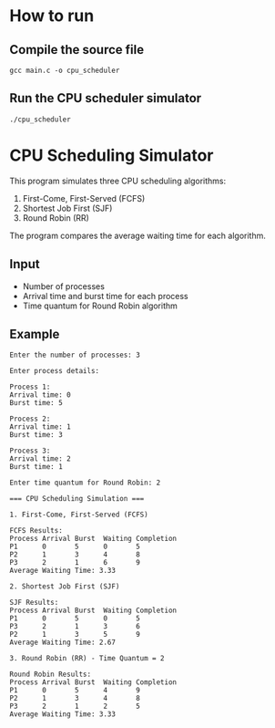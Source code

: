 # How to run

## Compile the source file

```
gcc main.c -o cpu_scheduler
```

## Run the CPU scheduler simulator

```
./cpu_scheduler
```

# CPU Scheduling Simulator

This program simulates three CPU scheduling algorithms:

1. First-Come, First-Served (FCFS)
2. Shortest Job First (SJF)
3. Round Robin (RR)

The program compares the average waiting time for each algorithm.

## Input

- Number of processes
- Arrival time and burst time for each process
- Time quantum for Round Robin algorithm

## Example

```
Enter the number of processes: 3

Enter process details:

Process 1:
Arrival time: 0
Burst time: 5

Process 2:
Arrival time: 1
Burst time: 3

Process 3:
Arrival time: 2
Burst time: 1

Enter time quantum for Round Robin: 2

=== CPU Scheduling Simulation ===

1. First-Come, First-Served (FCFS)

FCFS Results:
Process Arrival Burst  Waiting Completion
P1      0       5      0       5
P2      1       3      4       8
P3      2       1      6       9
Average Waiting Time: 3.33

2. Shortest Job First (SJF)

SJF Results:
Process Arrival Burst  Waiting Completion
P1      0       5      0       5
P3      2       1      3       6
P2      1       3      5       9
Average Waiting Time: 2.67

3. Round Robin (RR) - Time Quantum = 2

Round Robin Results:
Process Arrival Burst  Waiting Completion
P1      0       5      4       9
P2      1       3      4       8
P3      2       1      2       5
Average Waiting Time: 3.33
```
